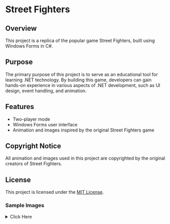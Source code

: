 # Street Fighters

## Overview
This project is a replica of the popular game Street Fighters, built using Windows Forms in C#.

## Purpose
The primary purpose of this project is to serve as an educational tool for learning .NET technology. By building this game, developers can gain hands-on experience in various aspects of .NET development, such as UI design, event handling, and animation.

## Features
- Two-player mode
- Windows Forms user interface
- Animation and images inspired by the original Street Fighters game

## Copyright Notice
All animation and images used in this project are copyrighted by the original creators of Street Fighters.

## License
This project is licensed under the [MIT License](https://opensource.org/licenses/MIT).

### Sample Images
<details>
<summary>Click Here</summary>
<img align="left" src="https://github.com/Pagasis/Street-Fighters/assets/74396469/36ac4234-795a-4fe9-bb26-120723ccd59a"/>
<img align="left" src="https://github.com/Pagasis/Street-Fighters/assets/74396469/18dcb1f2-06cb-4096-ab0b-dde1da1b65c3"/>
<img align="left" src="https://github.com/Pagasis/Street-Fighters/assets/74396469/50eaa764-3f8e-4071-8e23-d0882925f8f2"/>
<img align="left" src="https://github.com/Pagasis/Street-Fighters/assets/74396469/4eba65cd-2fd7-4b24-9c4d-3b580a3314cb"/>

</details>
